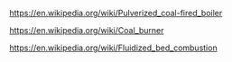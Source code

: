 https://en.wikipedia.org/wiki/Pulverized_coal-fired_boiler

https://en.wikipedia.org/wiki/Coal_burner

https://en.wikipedia.org/wiki/Fluidized_bed_combustion
